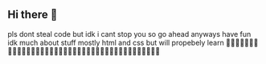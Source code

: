## Hi there 👋
pls dont steal code but idk i cant stop you so go ahead
anyways have fun idk much about stuff mostly html and css but will propebely learn 
👀👀👀👀👀👀👀👀👀👀👀👀👀👀👀👀👀👀👀👀👀👀👀👀👀👀👀👀👀👀👀👀👀👀👀👀👀👀👀👀


